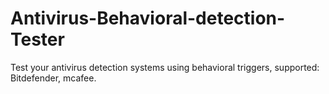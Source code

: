 # Antivirus-Behavioral-detection-Tester
Test your antivirus detection systems using behavioral triggers, supported: Bitdefender, mcafee.
